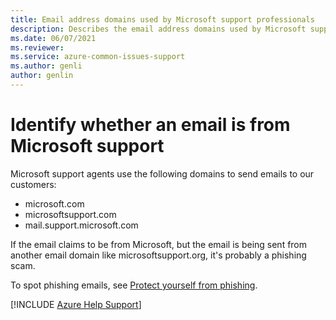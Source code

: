 ```yaml
---
title: Email address domains used by Microsoft support professionals
description: Describes the email address domains used by Microsoft support agents to communicate with our customers.
ms.date: 06/07/2021
ms.reviewer: 
ms.service: azure-common-issues-support
ms.author: genli
author: genlin
---
```

# Identify whether an email is from Microsoft support

Microsoft support agents use the following domains to send emails to our customers:

- microsoft.com
- microsoftsupport.com
- mail.support.microsoft.com

If the email claims to be from Microsoft, but the email is being sent from another email domain like microsoftsupport.org, it's probably a phishing scam.

To spot phishing emails, see [Protect yourself from phishing](https://support.microsoft.com/windows/protect-yourself-from-phishing-0c7ea947-ba98-3bd9-7184-430e1f860a44).

[!INCLUDE [Azure Help Support](../../includes/azure-help-support.md)]
